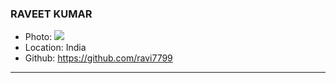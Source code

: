### RAVEET KUMAR
- Photo: <img src="https://scontent.flko3-1.fna.fbcdn.net/v/t1.0-1/p320x320/78999727_986804695010425_1083090743737712640_o.jpg?_nc_cat=110&_nc_sid=7206a8&_nc_ohc=yhH2nVs_cukAX-5MB4r&_nc_ht=scontent.flko3-1.fna&tp=6&oh=411ab4b8ebf99cdd16fcd2725fabee4e&oe=5FA7AC28">
- Location: India
- Github: https://github.com/ravi7799
***
